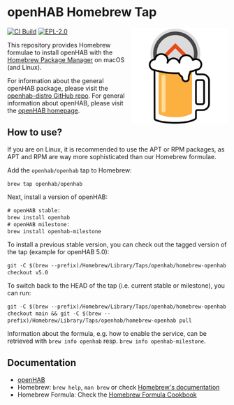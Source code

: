 # openHAB Homebrew Tap

<img align="right" width="220" src="logo.svg" alt="Homebrewed openHAB logo" />

[![CI Build](https://github.com/openhab/homebrew-openhab/actions/workflows/build.yml/badge.svg)](https://github.com/openhab/homebrew-openhab/actions/workflows/build.yml)
[![EPL-2.0](https://img.shields.io/badge/license-EPL%202-green.svg)](https://opensource.org/licenses/EPL-2.0)

This repository provides Homebrew formulae to install openHAB with the [Homebrew Package Manager](https://brew.sh) on macOS (and Linux).

For information about the general openHAB package, please visit the [openhab-distro GitHub repo](https://github.com/openhab/openhab-distro).
For general information about openHAB, please visit the [openHAB homepage](https://www.openhab.org).

## How to use?

If you are on Linux, it is recommended to use the APT or RPM packages, as APT and RPM are way more sophisticated than our Homebrew formulae.

Add the `openhab/openhab` tap to Homebrew:

```shell
brew tap openhab/openhab
```

Next, install a version of openHAB:

```shell
# openHAB stable:
brew install openhab
# openHAB milestone:
brew install openhab-milestone
```

To install a previous stable version, you can check out the tagged version of the tap (example for openHAB 5.0):

```shell
git -C $(brew --prefix)/Homebrew/Library/Taps/openhab/homebrew-openhab checkout v5.0
```

To switch back to the HEAD of the tap (i.e. current stable or milestone), you can run:

```shell
git -C $(brew --prefix)/Homebrew/Library/Taps/openhab/homebrew-openhab checkout main && git -C $(brew --prefix)/Homebrew/Library/Taps/openhab/homebrew-openhab pull
```

Information about the formula, e.g. how to enable the service, can be retrieved with `brew info openhab` resp. `brew info openhab-milestone`.

## Documentation

- [openHAB](https://www.openhab.org/docs)
- Homebrew: `brew help`, `man brew` or check [Homebrew's documentation](https://docs.brew.sh)
- Homebrew Formula: Check the [Homebrew Formula Cookbook](https://docs.brew.sh/Formula-Cookbook)
